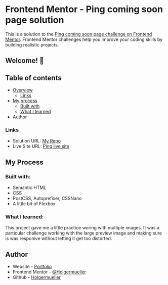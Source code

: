 # Frontend Mentor - Ping coming soon page solution

This is a solution to the [Ping coming soon page challenge on Frontend Mentor](https://www.frontendmentor.io/challenges/ping-single-column-coming-soon-page-5cadd051fec04111f7b848da). Frontend Mentor challenges help you improve your coding skills by building realistic projects.

## Welcome! 👋

## Table of contents

- [Overview](#overview)
  - [Links](#links)
- [My process](#my-process)
  - [Built with](#built-with)
  - [What I learned](#what-i-learned)
- [Author](#author)

### Links

- Solution URL: [My Repo](https://github.com/Holgermueller/ping-coming-soon-page)
- Live Site URL: [Ping live site](https://holgermueller.github.io/ping-coming-soon-page/)

## My Process

### Built with:

- Semantic HTML
- CSS
- PostCSS, Autoprefixer, CSSNano
- A little bit of Flexbox

### What I learned:

This project gave me a little practice woring with multiple images. It was a particular challenge working with the large preview image and making sure is was responive without letting it get too distorted.

## Author

- Website - [Portfolio](https://holgermueller.github.io/portfolio/)
- Frontend Mentor - [@Holgermueller](https://www.frontendmentor.io/profile/Holgermueller)
- Github - [Holgermueller](https://github.com/Holgermueller)
